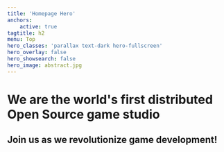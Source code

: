 ```yaml
---
title: 'Homepage Hero'
anchors:
    active: true
tagtitle: h2
menu: Top
hero_classes: 'parallax text-dark hero-fullscreen'
hero_overlay: false
hero_showsearch: false
hero_image: abstract.jpg
---
```


# We are the world's first distributed Open Source game studio
## Join us as we revolutionize game development!





